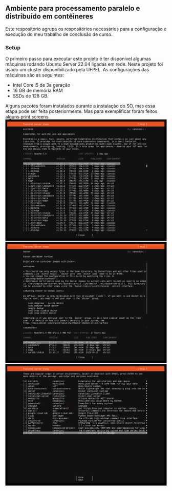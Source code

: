 ## Ambiente para processamento paralelo e distribuído em contêineres 
Este respositório agrupa os respositórios necessários para a configuração e execução do meu trabalho de conclusão de curso.

### Setup

O primeiro passo para executar este projeto é ter disponível algumas máquinas rodando Ubuntu Server 22.04 ligadas em rede. Neste projeto foi usado um cluster disponibilizado pela UFPEL. As configurações das máquinas são as seguintes:
- Intel Core i5 de 3a geração
- 16 GB de memória RAM
- SSDs de 128 GB.

Alguns pacotes foram instalados durante a instalação do SO, mas essa etapa pode ser feita posteriormente. Mas para exemplificar foram feitos alguns print screens.
![Instalação do MicroK8s](./files/microk8s_config.png)
![Instalação do Docker](./files/docker_config.png)
![Pacotes instalados](./files/all_config.png)


